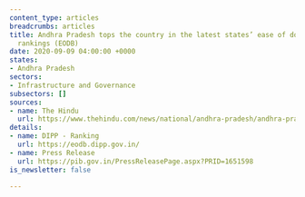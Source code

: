 ```yaml
---
content_type: articles
breadcrumbs: articles
title: Andhra Pradesh tops the country in the latest states’ ease of doing business
  rankings (EODB)
date: 2020-09-09 04:00:00 +0000
states:
- Andhra Pradesh
sectors:
- Infrastructure and Governance
subsectors: []
sources:
- name: The Hindu
  url: https://www.thehindu.com/news/national/andhra-pradesh/andhra-pradesh-tops-in-ease-of-doing-business-rankings/article32530727.ece
details:
- name: DIPP - Ranking
  url: https://eodb.dipp.gov.in/
- name: Press Release
  url: https://pib.gov.in/PressReleasePage.aspx?PRID=1651598
is_newsletter: false

---
```

